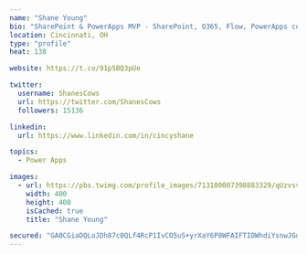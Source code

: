 ```yaml
---
name: "Shane Young"
bio: "SharePoint & PowerApps MVP - SharePoint, O365, Flow, PowerApps consulting? @PowerApps911 | Pure Snark? You found it."
location: Cincinnati, OH
type: "profile"
heat: 138

website: https://t.co/91p5BQ3pUe

twitter:
  username: ShanesCows
  url: https://twitter.com/ShanesCows
  followers: 15136

linkedin:
  url: https://www.linkedin.com/in/cincyshane

topics:
  - Power Apps

images:
  - url: https://pbs.twimg.com/profile_images/713100007398883329/qUzvsvQ3_400x400.jpg
    width: 400
    height: 400
    isCached: true
    title: "Shane Young"

secured: "GA0CGiaDQLoJDh87c0QLf4RcP1IvCO5uS+yrXaY6P8WFAIFTIDWhdiYsnwJGdu7++OAeDc8K5wtLwPGZXsltj0m0OqqaMdeZEc3Dus9FM1UerBVlp+V0bYSW3WwleK520hG+gLNiO3BMYVpiuoeQ+46QnFtVCCrhnfjIAUSPDBy8OCGf6kRyqYLlnmMO+NFAU4t4byjdrSdTNgR5eEISGUCWGXB7Rd35GVO/cn++91zAc0LgrMHtKhjf3ygc5xB2lBwJrTo3dWfirmq+wvyQpous3ELJXRoTFe9HK0J9B5IZnlKJxYKBPz7O1XRSd3cNgZ8X6eYwd7Q7VC0a59jbevCrAV8Z9qOXCrDYmrxROk4v4Ut4KK4gBFGzEnL8gahBu6GoxleNJq+SYbKgia3ImMsKLFavGvgq6bk9rsAydaU=;LLBS4La2p9Jh6Rw/Msc9sA=="
---
```


